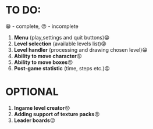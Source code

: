 # **TO DO:**

:grin: - complete, :rage: - incomplete

1. **Menu** (play,settings and quit buttons):grin:
2. **Level selection** (available levels list):rage:
3. **Level handler** (processing and drawing chosen level):grin:
4. **Ability to move character**:rage:
5. **Ability to move boxes**:rage:
6. **Post-game statistic** (time, steps etc.):rage:

# **OPTIONAL**

1. **Ingame level creator**:rage:
2. **Adding support of texture packs**:rage:
3. **Leader boards**:rage:

